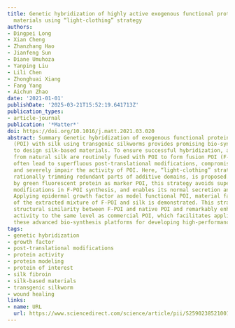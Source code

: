 ```yaml
---
title: Genetic hybridization of highly active exogenous functional proteins into silk-based
  materials using “light-clothing” strategy
authors:
- Dingpei Long
- Xian Cheng
- Zhanzhang Hao
- Jianfeng Sun
- Diane Umuhoza
- Yanping Liu
- Lili Chen
- Zhonghuai Xiang
- Fang Yang
- Aichun Zhao
date: '2021-01-01'
publishDate: '2025-03-21T15:52:19.641713Z'
publication_types:
- article-journal
publication: '*Matter*'
doi: https://doi.org/10.1016/j.matt.2021.03.020
abstract: Summary Genetic hybridization of exogenous functional protein(s) of interest
  (POI) with silk using transgenic silkworms provides promising bio-synthesis platforms
  to design silk-based materials. To ensure successful hybridization, additive domains
  from natural silk are routinely fused with POI to form fusion POI (F-POI), but they
  often lead to superfluous post-translational modifications, compromise normal folding,
  and severely impair the activity of POI. Here, “light-clothing” strategy, i.e.,
  rationally trimming redundant parts of additive domains, is proposed. As visualized
  by green fluorescent protein as marker POI, this strategy avoids supernumerary post-translational
  modifications in F-POI synthesis, and enables its normal secretion and extraction.
  Applying epidermal growth factor as model functional POI, material fabrication versatility
  of the extracted mixture of F-POI and silk is demonstrated. This strategy increases
  structural similarity between F-POI and native POI and remarkably enhances F-POI
  activity to the same level as commercial POI, which facilitates applications of
  these advanced bio-synthesis platforms for developing high-performance materials.
tags:
- genetic hybridization
- growth factor
- post-translational modifications
- protein activity
- protein modeling
- protein of interest
- silk fibroin
- silk-based materials
- transgenic silkworm
- wound healing
links:
- name: URL
  url: https://www.sciencedirect.com/science/article/pii/S2590238521001272
---
```

